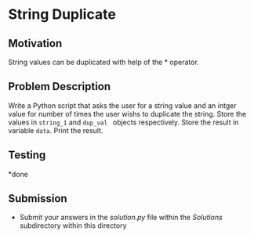 # String Duplicate

## Motivation
String values can be duplicated with help of the * operator.

## Problem Description
Write a Python script that asks the user for a string value and an intger value for number of times the user wishs to duplicate the string.
Store the values in `string_1` and `dup_val ` objects respectively. Store the result in variable `data`.
Print the result. 

## Testing
*done

## Submission
* Submit your answers in the *solution.py* file within the *Solutions* subdirectory within this directory
